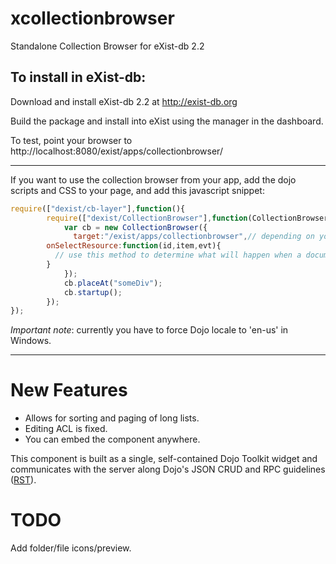 xcollectionbrowser
==================

Standalone Collection Browser for eXist-db 2.2

To install in eXist-db:
--------------------

Download and install eXist-db 2.2 at http://exist-db.org

Build the package and install into eXist using the manager in the dashboard.

To test, point your browser to http://localhost:8080/exist/apps/collectionbrowser/

--------

If you want to use the collection browser from your app, add the dojo scripts and CSS to your page, and add this javascript snippet:

```javascript
require(["dexist/cb-layer"],function(){
		require(["dexist/CollectionBrowser"],function(CollectionBrowser){
			var cb = new CollectionBrowser({
			  target:"/exist/apps/collectionbrowser",// depending on your setup
        onSelectResource:function(id,item,evt){
          // use this method to determine what will happen when a document is selected (double-click)
        }
			});
			cb.placeAt("someDiv");
			cb.startup();
		});
});
```

*Important note*: currently you have to force Dojo locale to 'en-us' in Windows.

--------


New Features
==============

* Allows for sorting and paging of long lists.
* Editing ACL is fixed.
* You can embed the component anywhere.

This component is built as a single, self-contained Dojo Toolkit widget and communicates with the server along Dojo's JSON CRUD and RPC guidelines ([RST](https://github.com/lagua/xrst)).

TODO
=====

Add folder/file icons/preview.
